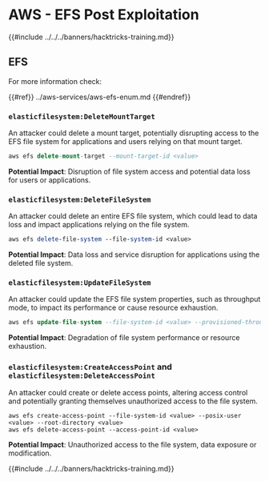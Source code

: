 # AWS - EFS Post Exploitation

{{#include ../../../banners/hacktricks-training.md}}

## EFS

For more information check:

{{#ref}}
../aws-services/aws-efs-enum.md
{{#endref}}

### `elasticfilesystem:DeleteMountTarget`

An attacker could delete a mount target, potentially disrupting access to the EFS file system for applications and users relying on that mount target.

```sql
aws efs delete-mount-target --mount-target-id <value>
```

**Potential Impact**: Disruption of file system access and potential data loss for users or applications.

### `elasticfilesystem:DeleteFileSystem`

An attacker could delete an entire EFS file system, which could lead to data loss and impact applications relying on the file system.

```perl
aws efs delete-file-system --file-system-id <value>
```

**Potential Impact**: Data loss and service disruption for applications using the deleted file system.

### `elasticfilesystem:UpdateFileSystem`

An attacker could update the EFS file system properties, such as throughput mode, to impact its performance or cause resource exhaustion.

```sql
aws efs update-file-system --file-system-id <value> --provisioned-throughput-in-mibps <value>
```

**Potential Impact**: Degradation of file system performance or resource exhaustion.

### `elasticfilesystem:CreateAccessPoint` and `elasticfilesystem:DeleteAccessPoint`

An attacker could create or delete access points, altering access control and potentially granting themselves unauthorized access to the file system.

```arduino
aws efs create-access-point --file-system-id <value> --posix-user <value> --root-directory <value>
aws efs delete-access-point --access-point-id <value>
```

**Potential Impact**: Unauthorized access to the file system, data exposure or modification.

{{#include ../../../banners/hacktricks-training.md}}
